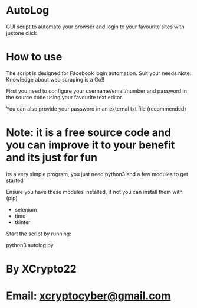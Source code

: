 # AutoLog
GUI script to automate your browser and login to your favourite sites with justone click

# How to use

The script is designed for Facebook login automation. Suit your needs
Note: Knowledge about web scraping is a Go!!

First you need to configure your username/email/number and password in the source code using 
your favourite text editor

You can also provide your password in an external txt file (recommended)

# Note: it is a free source code and you can improve it to your benefit and its just for fun

its a very simple program, you just need python3 and a few modules to get started 

Ensure you have these modules installed, if not you can install them with (pip) 
- selenium
- time
- tkinter

Start the script by running:

python3 autolog.py


# By XCrypto22
# Email: xcryptocyber@gmail.com
